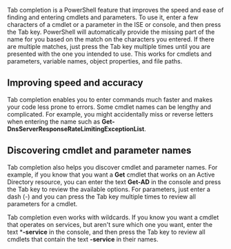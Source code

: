 Tab completion is a PowerShell feature that improves the speed and ease of finding and entering cmdlets and parameters. To use it, enter a few characters of a cmdlet or a parameter in the ISE or console, and then press the Tab key. PowerShell will automatically provide the missing part of the name for you based on the match on the characters you entered. If there are multiple matches, just press the Tab key multiple times until you are presented with the one you intended to use. This works for cmdlets and parameters, variable names, object properties, and file paths.

## Improving speed and accuracy

Tab completion enables you to enter commands much faster and makes your code less prone to errors. Some cmdlet names can be lengthy and complicated. For example, you might accidentally miss or reverse letters when entering the name such as **Get-DnsServerResponseRateLimitingExceptionList**. 

## Discovering cmdlet and parameter names

Tab completion also helps you discover cmdlet and parameter names. For example, if you know that you want a **Get** cmdlet that works on an Active Directory resource, you can enter the text **Get-AD** in the console and press the Tab key to review the available options. For parameters, just enter a dash (-) and you can press the Tab key multiple times to review all parameters for a cmdlet.

Tab completion even works with wildcards. If you know you want a cmdlet that operates on services, but aren't sure which one you want, enter the text ***-service** in the console, and then press the Tab key to review all cmdlets that contain the text **-service** in their names.

